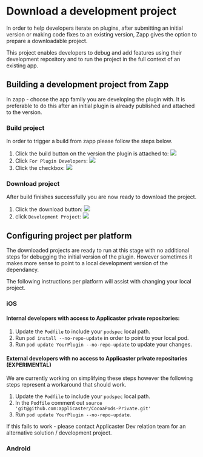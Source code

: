 # Download a development project

In order to help developers iterate on plugins, after submitting an initial version or making code fixes to an existing version, Zapp gives the option to prepare a downloadable project.

This project enables developers to debug and add features using their development repository and to run the project in the full context of an existing app.

## Building a development project from Zapp
In zapp - choose the app family you are developing the plugin with.
It is preferable to do this after an initial plugin is already published and attached to the version.

### Build project
In order to trigger a build from zapp please follow the steps below.

1. Click the build button on the version the plugin is attached to:
![](/assets/download-development-project-1-build.png)
2. Click `For Plugin Developers`:
![](/assets/download-development-project-2-build.png)
3. Click the checkbox:
![](/assets/download-development-project-3-build.png)

### Download project
After build finishes successfully you are now ready to download the project.

1. Click the download button:
![](/assets/download-development-project-4-download.png)
2. click `Development Project`:
![](/assets/download-development-project-5-download.png)

## Configuring project per platform
The downloaded projects are ready to run at this stage with no additional steps for debugging the initial version of the plugin.
However sometimes it makes more sense to point to a local development version of the dependancy.

The following instructions per platform will assist with changing your local project.

### iOS

#### Internal developers with access to Applicaster private repositories:
1. Update the `Podfile` to include your `podspec` local path.
2. Run `pod install --no-repo-update` in order to point to your local pod.
3. Run `pod update YourPlugin --no-repo-update` to update your changes.

#### External developers with no access to Applicaster private repositories (EXPERIMENTAL)
We are currently working on simplifying these steps however the following steps represent a workaround that should work.

1. Update the `Podfile` to include your `podspec` local path.
2. In the `Podfile` comment out `source 'git@github.com:applicaster/CocoaPods-Private.git'`
3. Run `pod update YourPlugin --no-repo-update`.

If this fails to work - please contact Applicaster Dev relation team for an alternative solution / development project.

### Android

